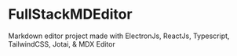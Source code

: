 # FullStackMDEditor
Markdown editor project made with ElectronJs, ReactJs, Typescript, TailwindCSS, Jotai, &amp; MDX Editor
